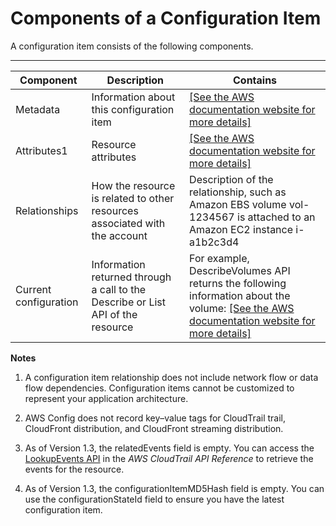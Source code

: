 # Components of a Configuration Item<a name="config-item-table"></a>

A configuration item consists of the following components\.


****  

| Component | Description | Contains | 
| --- | --- | --- | 
| Metadata | Information about this configuration item | [\[See the AWS documentation website for more details\]](http://docs.aws.amazon.com/config/latest/developerguide/config-item-table.html) | 
| Attributes1 | Resource attributes | [\[See the AWS documentation website for more details\]](http://docs.aws.amazon.com/config/latest/developerguide/config-item-table.html) | 
| Relationships | How the resource is related to other resources associated with the account | Description of the relationship, such as Amazon EBS volume vol\-1234567 is attached to an Amazon EC2 instance i\-a1b2c3d4 | 
| Current configuration | Information returned through a call to the Describe or List API of the resource | For example, DescribeVolumes API returns the following information about the volume: [\[See the AWS documentation website for more details\]](http://docs.aws.amazon.com/config/latest/developerguide/config-item-table.html) | 

**Notes**

1. A configuration item relationship does not include network flow or data flow dependencies\. Configuration items cannot be customized to represent your application architecture\. 

1. AWS Config does not record key–value tags for CloudTrail trail, CloudFront distribution, and CloudFront streaming distribution\.

1. As of Version 1\.3, the relatedEvents field is empty\. You can access the [LookupEvents API](https://docs.aws.amazon.com/awscloudtrail/latest/APIReference/API_LookupEvents.html) in the *AWS CloudTrail API Reference* to retrieve the events for the resource\.

1. As of Version 1\.3, the configurationItemMD5Hash field is empty\. You can use the configurationStateId field to ensure you have the latest configuration item\.